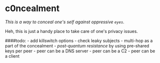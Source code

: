# c0ncealment

_This is a way to conceal one's self against oppressive `eyes`._

Heh, this is just a handy place to take care of one's privacy issues.

####todo:
	- add killswitch options
	- check leaky subjects
	- multi-hop as a part of the concealment
	- _post-quantum resistance_ by using pre-shared keys per peer
		- peer can be a DNS server
		- peer can be a C2
		- peer can be a client
